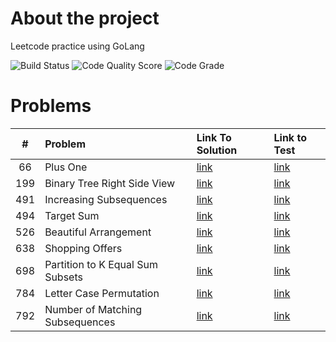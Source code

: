 <!-- ABOUT THE PROJECT -->

# About the project

Leetcode practice using GoLang

![Build Status](https://github.com/serhii-soboliev/golc/actions/workflows/go.yml/badge.svg)
![Code Quality Score](https://api.codiga.io/project/34041/score/svg)
![Code Grade](https://api.codiga.io/project/34041/status/svg)

# Problems

|#  | Problem          | Link To Solution                              | Link to Test                                 |
|:-:| :---             | :-                                            | :-                                           |
|66| Plus One | [link](math/66.plus_one.go)| [link](math/66.plus_one_test.go)|
|199| Binary Tree Right Side View | [link](tree/199.binary_tree_right_side_view.go)| [link](tree/199.binary_tree_right_side_view_test.go)|
|491| Increasing Subsequences | [link](backtracking/491.increasing_subsequences.go)| [link](backtracking/491.increasing_subsequences_test.go)|
|494| Target Sum | [link](backtracking/494.target_sum.go)| [link](backtracking/494.target_sum_test.go)|
|526| Beautiful Arrangement | [link](backtracking/526.beautiful_arrangement.go)| [link](backtracking/526.beautiful_arrangement_test.go)|
|638| Shopping Offers  | [link](backtracking/638.shopping_offers.go)| [link](backtracking/638.shopping_offers_test.go)|
|698| Partition to K Equal Sum Subsets  | [link](backtracking/698.partition_k_equal_sum_subsets.go)| [link](backtracking/698.partition_k_equal_sum_subsets_test.go)|
|784| Letter Case Permutation  | [link](backtracking/784.letter_case_permutation.go)| [link](backtracking/784.letter_case_permutation_test.go)|
|792| Number of Matching Subsequences  | [link](pkg/string/792.number_of_matching_subsequences.go)| [link](pkg/string/792.number_of_matching_subsequences_test.go)|
